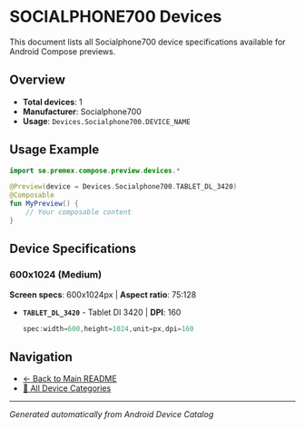 # SOCIALPHONE700 Devices

This document lists all Socialphone700 device specifications available for Android Compose previews.

## Overview

- **Total devices**: 1
- **Manufacturer**: Socialphone700
- **Usage**: `Devices.Socialphone700.DEVICE_NAME`

## Usage Example

```kotlin
import se.premex.compose.preview.devices.*

@Preview(device = Devices.Socialphone700.TABLET_DL_3420)
@Composable
fun MyPreview() {
    // Your composable content
}
```

## Device Specifications

### 600x1024 (Medium)

**Screen specs**: 600x1024px | **Aspect ratio**: 75:128

- **`TABLET_DL_3420`** - Tablet Dl 3420 | **DPI**: 160
  ```kotlin
  spec:width=600,height=1024,unit=px,dpi=160
  ```

## Navigation

- [← Back to Main README](../../README.md)
- [📱 All Device Categories](../README.md)

---
*Generated automatically from Android Device Catalog*
